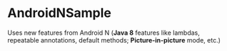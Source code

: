 # AndroidNSample

Uses new features from Android N (**Java 8** features like lambdas, repeatable annotations, default methods; **Picture-in-picture** mode, etc.)
